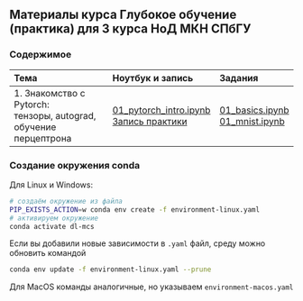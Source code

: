 ## Материалы курса Глубокое обучение (практика) для 3 курса НоД МКН СПбГУ

### Содержимое
| Тема              | Ноутбук и запись | Задания |
| :---------------- | :------ | :---- |
| 1. Знакомство с Pytorch: <br> тензоры, autograd, обучение перцептрона | [01_pytorch_intro.ipynb](workshops/01_pytorch_intro.ipynb) <br> [Запись практики](https://disk.yandex.ru/i/la2EklKdychyEA)  | [01_basics.ipynb](assignments/01_basics.ipynb) <br> [01_mnist.ipynb](assignments/01_mnist.ipynb) |

### Создание окружения conda

Для Linux и Windows:

```bash
# создаём окружение из файла
PIP_EXISTS_ACTION=w conda env create -f environment-linux.yaml
# активируем окружение
conda activate dl-mcs
```

Если вы добавили новые зависимости в `.yaml` файл, среду можно обновить командой
```bash
conda env update -f environment-linux.yaml --prune
```

Для MacOS команды аналогичные, но указываем `environment-macos.yaml`
